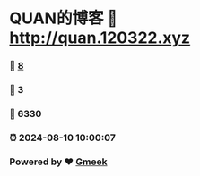 # QUAN的博客 :link: http://quan.120322.xyz 
### :page_facing_up: [8](http://quan.120322.xyz/tag.html) 
### :speech_balloon: 3 
### :hibiscus: 6330 
### :alarm_clock: 2024-08-10 10:00:07 
### Powered by :heart: [Gmeek](https://github.com/Meekdai/Gmeek)
